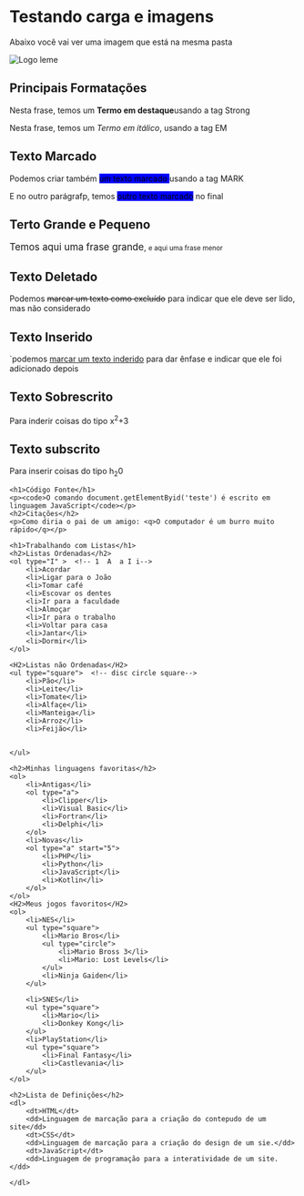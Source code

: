 <!DOCTYPE html>
<html lang="pt-br">
<head>
    <meta charset="UTF-8">
    <meta name="viewport" content="width=device-width, initial-scale=1.0">
    <link rel="shortcut icon" href="imagens/leme.ico" type="image/x-icon">
    <title>Teste</title>
    <style>
    mark {
        background-color: blue;
    }
     </style>


</head>
<body>
    <h1>Testando carga e imagens</h1>
    <p>Abaixo você vai ver uma imagem que está na mesma pasta</p>
    <img src="imagens/lemeforense.png" alt="Logo leme">
    <h2>Principais Formatações</h2>
    <p>Nesta frase, temos um <strong>Termo em destaque</strong>usando a tag Strong</p>
    <p>Nesta frase, temos um <em>Termo em itálico</em>, usando a tag EM</p>
    <h2>Texto Marcado</h2>
    <P>Podemos criar também <MARK>um texto marcado </MARK>usando a tag MARK </P>
    <p>E no outro parágrafp, temos <mark>outro texto marcado</mark> no final</p>
    <h2>Terto Grande e Pequeno</h2>
    <P><big>Temos aqui uma frase grande</big>, <small>e aqui uma frase menor</small></P>
    <h2>Texto Deletado</h2>
    <p>Podemos <del>marcar um texto como excluído</del> para indicar que ele deve ser lido, mas não considerado</p>
    <h2>Texto Inserido</h2>
    <p>`podemos <ins>marcar um texto inderido</ins> para dar ênfase e indicar que ele foi adicionado depois</p>
    <h2>Texto Sobrescrito</h2>
    <p>Para inderir coisas do tipo x<sup>2</sup>+3</p>
    <h2>Texto subscrito</h2>
    <p>Para inserir coisas do tipo h<sub>2</sub>0</p>

    <h1>Código Fonte</h1>
    <p><code>O comando document.getElementByid('teste') é escrito em linguagem JavaScript</code></p>
    <h2>Citações</h2>
    <p>Como diria o pai de um amigo: <q>O computador é um burro muito rápido</q></p>

    <h1>Trabalhando com Listas</h1>
    <h2>Listas Ordenadas</h2>
    <ol type="I" >  <!-- 1  A  a I i-->
        <li>Acordar
        <li>Ligar para o João
        <li>Tomar café
        <li>Escovar os dentes
        <li>Ir para a faculdade
        <li>Almoçar
        <li>Ir para o trabalho
        <li>Voltar para casa
        <li>Jantar</li>
        <li>Dormir</li>
    </ol>

    <H2>Listas não Ordenadas</H2>
    <ul type="square">  <!-- disc circle square-->
        <li>Pão</li>
        <li>Leite</li>
        <li>Tomate</li>
        <li>Alfaçe</li>
        <li>Manteiga</li>
        <li>Arroz</li>
        <li>Feijão</li>


    </ul>
    
    <h2>Minhas linguagens favoritas</h2>
    <ol>
        <li>Antigas</li>
        <ol type="a">
            <li>Clipper</li>
            <li>Visual Basic</li>
            <li>Fortran</li>
            <li>Delphi</li>
        </ol>
        <li>Novas</li>
        <ol type="a" start="5">
            <li>PHP</li>
            <li>Python</li>
            <li>JavaScript</li>
            <li>Kotlin</li>
        </ol>
    </ol>
    <H2>Meus jogos favoritos</H2>
    <ol>
        <li>NES</li>
        <ul type="square">
            <li>Mario Bros</li>
            <ul type="circle">
                <li>Mario Bross 3</li>
                <li>Mario: Lost Levels</li>
            </ul>
            <li>Ninja Gaiden</li>
        </ul>

        <li>SNES</li>
        <ul type="square">
            <li>Mario</li>
            <li>Donkey Kong</li>
        </ul>
        <li>PlayStation</li>
        <ul type="square">
            <li>Final Fantasy</li>
            <li>Castlevania</li>
        </ul>
    </ol>

    <h2>Lista de Definições</h2>
    <dl>
        <dt>HTML</dt>
        <dd>Linguagem de marcação para a criação do contepudo de um site</dd>
        <dt>CSS</dt>
        <dd>Linguagem de marcação para a criação do design de um sie.</dd>
        <dt>JavaScript</dt>
        <dd>Linguagem de programação para a interatividade de um site.</dd>

    </dl>
</body>
</html>
